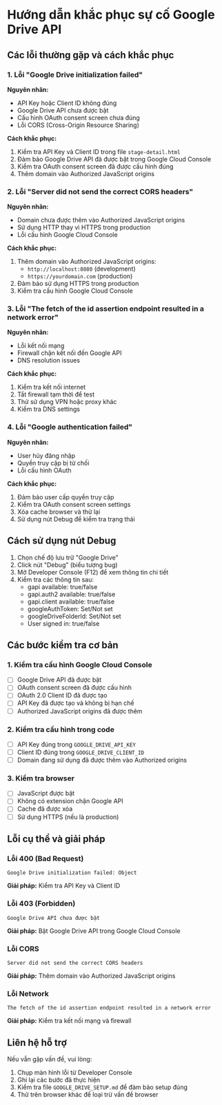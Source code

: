 # Hướng dẫn khắc phục sự cố Google Drive API

## Các lỗi thường gặp và cách khắc phục

### 1. Lỗi "Google Drive initialization failed"

**Nguyên nhân:**
- API Key hoặc Client ID không đúng
- Google Drive API chưa được bật
- Cấu hình OAuth consent screen chưa đúng
- Lỗi CORS (Cross-Origin Resource Sharing)

**Cách khắc phục:**
1. Kiểm tra API Key và Client ID trong file `stage-detail.html`
2. Đảm bảo Google Drive API đã được bật trong Google Cloud Console
3. Kiểm tra OAuth consent screen đã được cấu hình đúng
4. Thêm domain vào Authorized JavaScript origins

### 2. Lỗi "Server did not send the correct CORS headers"

**Nguyên nhân:**
- Domain chưa được thêm vào Authorized JavaScript origins
- Sử dụng HTTP thay vì HTTPS trong production
- Lỗi cấu hình Google Cloud Console

**Cách khắc phục:**
1. Thêm domain vào Authorized JavaScript origins:
   - `http://localhost:8080` (development)
   - `https://yourdomain.com` (production)
2. Đảm bảo sử dụng HTTPS trong production
3. Kiểm tra cấu hình Google Cloud Console

### 3. Lỗi "The fetch of the id assertion endpoint resulted in a network error"

**Nguyên nhân:**
- Lỗi kết nối mạng
- Firewall chặn kết nối đến Google API
- DNS resolution issues

**Cách khắc phục:**
1. Kiểm tra kết nối internet
2. Tắt firewall tạm thời để test
3. Thử sử dụng VPN hoặc proxy khác
4. Kiểm tra DNS settings

### 4. Lỗi "Google authentication failed"

**Nguyên nhân:**
- User hủy đăng nhập
- Quyền truy cập bị từ chối
- Lỗi cấu hình OAuth

**Cách khắc phục:**
1. Đảm bảo user cấp quyền truy cập
2. Kiểm tra OAuth consent screen settings
3. Xóa cache browser và thử lại
4. Sử dụng nút Debug để kiểm tra trạng thái

## Cách sử dụng nút Debug

1. Chọn chế độ lưu trữ "Google Drive"
2. Click nút "Debug" (biểu tượng bug)
3. Mở Developer Console (F12) để xem thông tin chi tiết
4. Kiểm tra các thông tin sau:
   - gapi available: true/false
   - gapi.auth2 available: true/false
   - gapi.client available: true/false
   - googleAuthToken: Set/Not set
   - googleDriveFolderId: Set/Not set
   - User signed in: true/false

## Các bước kiểm tra cơ bản

### 1. Kiểm tra cấu hình Google Cloud Console
- [ ] Google Drive API đã được bật
- [ ] OAuth consent screen đã được cấu hình
- [ ] OAuth 2.0 Client ID đã được tạo
- [ ] API Key đã được tạo và không bị hạn chế
- [ ] Authorized JavaScript origins đã được thêm

### 2. Kiểm tra cấu hình trong code
- [ ] API Key đúng trong `GOOGLE_DRIVE_API_KEY`
- [ ] Client ID đúng trong `GOOGLE_DRIVE_CLIENT_ID`
- [ ] Domain đang sử dụng đã được thêm vào Authorized origins

### 3. Kiểm tra browser
- [ ] JavaScript được bật
- [ ] Không có extension chặn Google API
- [ ] Cache đã được xóa
- [ ] Sử dụng HTTPS (nếu là production)

## Lỗi cụ thể và giải pháp

### Lỗi 400 (Bad Request)
```
Google Drive initialization failed: Object
```
**Giải pháp:** Kiểm tra API Key và Client ID

### Lỗi 403 (Forbidden)
```
Google Drive API chưa được bật
```
**Giải pháp:** Bật Google Drive API trong Google Cloud Console

### Lỗi CORS
```
Server did not send the correct CORS headers
```
**Giải pháp:** Thêm domain vào Authorized JavaScript origins

### Lỗi Network
```
The fetch of the id assertion endpoint resulted in a network error
```
**Giải pháp:** Kiểm tra kết nối mạng và firewall

## Liên hệ hỗ trợ

Nếu vẫn gặp vấn đề, vui lòng:
1. Chụp màn hình lỗi từ Developer Console
2. Ghi lại các bước đã thực hiện
3. Kiểm tra file `GOOGLE_DRIVE_SETUP.md` để đảm bảo setup đúng
4. Thử trên browser khác để loại trừ vấn đề browser 